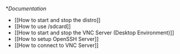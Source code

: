 **Documentation*

* [[How to start and stop the distro]]
* [[How to use /sdcard]]
* [[How to start and stop the VNC Server (Desktop Environment)]]
* [[How to setup OpenSSH Server]]
* [[How to connect to VNC Server]]